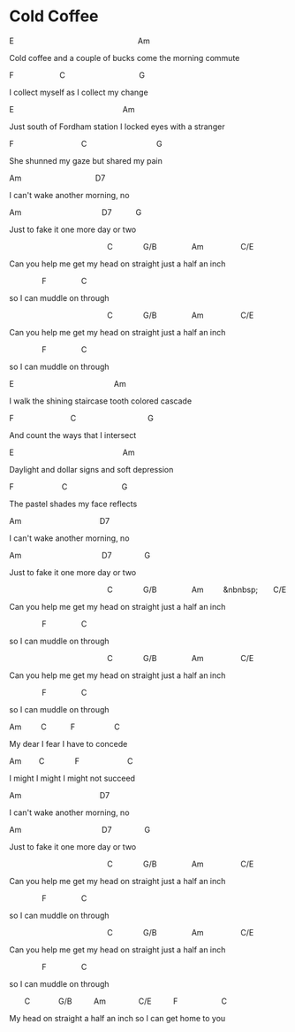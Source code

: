 # Cold Coffee

<p class="c0"><span class="c1">E &nbsp; &nbsp; &nbsp; &nbsp; &nbsp; &nbsp; &nbsp; &nbsp; &nbsp; &nbsp; &nbsp; &nbsp; &nbsp; &nbsp; &nbsp; &nbsp; &nbsp; &nbsp; &nbsp; &nbsp; &nbsp; &nbsp; &nbsp; &nbsp; &nbsp; &nbsp; &nbsp; &nbsp; Am</span></p><p class="c4"><span class="c1">Cold coffee and a couple of bucks come the morning commute</span></p><p class="c4"><span class="c1">F &nbsp; &nbsp; &nbsp; &nbsp; &nbsp; &nbsp; &nbsp; &nbsp; &nbsp; &nbsp; C &nbsp; &nbsp; &nbsp; &nbsp; &nbsp; &nbsp; &nbsp; &nbsp; &nbsp; &nbsp; &nbsp; &nbsp; &nbsp; &nbsp; &nbsp; &nbsp; &nbsp;G</span></p><p class="c4"><span class="c1">I collect myself as I collect my change</span></p><p class="c4"><span class="c1">E &nbsp; &nbsp; &nbsp; &nbsp; &nbsp; &nbsp; &nbsp; &nbsp; &nbsp; &nbsp; &nbsp; &nbsp; &nbsp; &nbsp; &nbsp; &nbsp; &nbsp; &nbsp; &nbsp; &nbsp; &nbsp; &nbsp; &nbsp; &nbsp; &nbsp;Am</span></p><p class="c4"><span class="c1">Just south of Fordham station I locked eyes with a stranger</span></p><p class="c4"><span class="c1">F &nbsp; &nbsp; &nbsp; &nbsp; &nbsp; &nbsp; &nbsp; &nbsp; &nbsp; &nbsp; &nbsp; &nbsp; &nbsp; &nbsp; &nbsp; C &nbsp; &nbsp; &nbsp; &nbsp; &nbsp; &nbsp; &nbsp; &nbsp; &nbsp; &nbsp; &nbsp; &nbsp; &nbsp; &nbsp; &nbsp; &nbsp;G</span></p><p class="c4"><span class="c1">She shunned my gaze but shared my pain</span></p><p class="c4"><span class="c1">Am &nbsp; &nbsp; &nbsp; &nbsp; &nbsp; &nbsp; &nbsp; &nbsp; &nbsp; &nbsp; &nbsp; &nbsp; &nbsp; &nbsp; &nbsp; &nbsp; &nbsp;D7</span></p><p class="c4"><span class="c1">I can&#39;t wake another morning, no</span></p><p class="c4"><span class="c1">Am &nbsp; &nbsp; &nbsp; &nbsp; &nbsp; &nbsp; &nbsp; &nbsp; &nbsp; &nbsp; &nbsp; &nbsp; &nbsp; &nbsp; &nbsp; &nbsp; &nbsp; &nbsp; D7 &nbsp; &nbsp; &nbsp; &nbsp; &nbsp; G</span></p><p class="c4"><span class="c1">Just to fake it one more day or two</span></p><p class="c4"><span class="c1">&nbsp; &nbsp; &nbsp; &nbsp; &nbsp; &nbsp; &nbsp; &nbsp; &nbsp; &nbsp; &nbsp; &nbsp; &nbsp; &nbsp; &nbsp; &nbsp; &nbsp; &nbsp; &nbsp; &nbsp; &nbsp; &nbsp; &nbsp;C &nbsp; &nbsp; &nbsp; &nbsp; &nbsp; &nbsp; &nbsp;G/B &nbsp; &nbsp; &nbsp; &nbsp; &nbsp; &nbsp; &nbsp; &nbsp;Am &nbsp; &nbsp; &nbsp; &nbsp; &nbsp; &nbsp; &nbsp; &nbsp; C/E </span></p><p class="c4"><span class="c1">Can you help me get my head on straight just a half an inch</span></p><p class="c4"><span class="c1">&nbsp; &nbsp; &nbsp; &nbsp; &nbsp; &nbsp; &nbsp; &nbsp;F &nbsp; &nbsp; &nbsp; &nbsp; &nbsp; &nbsp; &nbsp; &nbsp;C</span></p><p class="c4"><span class="c1">so I can muddle on through</span></p><p class="c4"><span class="c1">&nbsp; &nbsp; &nbsp; &nbsp; &nbsp; &nbsp; &nbsp; &nbsp; &nbsp; &nbsp; &nbsp; &nbsp; &nbsp; &nbsp; &nbsp; &nbsp; &nbsp; &nbsp; &nbsp; &nbsp; &nbsp; &nbsp; &nbsp;C &nbsp; &nbsp; &nbsp; &nbsp; &nbsp; &nbsp; &nbsp;G/B &nbsp; &nbsp; &nbsp; &nbsp; &nbsp; &nbsp; &nbsp; &nbsp;Am &nbsp; &nbsp; &nbsp; &nbsp; &nbsp; &nbsp; &nbsp; &nbsp; C/E </span></p><p class="c4"><span class="c1">Can you help me get my head on straight just a half an inch</span></p><p class="c4"><span class="c1">&nbsp; &nbsp; &nbsp; &nbsp; &nbsp; &nbsp; &nbsp; &nbsp;F &nbsp; &nbsp; &nbsp; &nbsp; &nbsp; &nbsp; &nbsp; &nbsp;C</span></p><p class="c4"><span class="c1">so I can muddle on through</span></p><p class="c4 c3"><span class="c1"></span></p><p class="c4 c3"><span class="c1"></span></p><p class="c4"><span class="c1">E &nbsp; &nbsp; &nbsp; &nbsp; &nbsp; &nbsp; &nbsp; &nbsp; &nbsp; &nbsp; &nbsp; &nbsp; &nbsp; &nbsp; &nbsp; &nbsp; &nbsp; &nbsp; &nbsp; &nbsp; &nbsp; &nbsp; &nbsp;Am</span></p><p class="c4"><span class="c1">I walk the shining staircase tooth colored cascade</span></p><p class="c4"><span class="c1">F &nbsp; &nbsp; &nbsp; &nbsp; &nbsp; &nbsp; &nbsp; &nbsp; &nbsp; &nbsp; &nbsp; &nbsp; &nbsp;C &nbsp; &nbsp; &nbsp; &nbsp; &nbsp; &nbsp; &nbsp; &nbsp; &nbsp; &nbsp; &nbsp; &nbsp; &nbsp; &nbsp; &nbsp; &nbsp; G</span></p><p class="c4"><span class="c1">And count the ways that I intersect</span></p><p class="c4"><span class="c1">E &nbsp; &nbsp; &nbsp; &nbsp; &nbsp; &nbsp; &nbsp; &nbsp; &nbsp; &nbsp; &nbsp; &nbsp; &nbsp; &nbsp; &nbsp; &nbsp; &nbsp; &nbsp; &nbsp; &nbsp; &nbsp; &nbsp; &nbsp; &nbsp; &nbsp;Am</span></p><p class="c4"><span class="c1">Daylight and dollar signs and soft depression</span></p><p class="c4"><span class="c1">F &nbsp; &nbsp; &nbsp; &nbsp; &nbsp; &nbsp; &nbsp; &nbsp; &nbsp; &nbsp; &nbsp;C &nbsp; &nbsp; &nbsp; &nbsp; &nbsp; &nbsp; &nbsp; &nbsp; &nbsp; &nbsp; &nbsp; &nbsp; G</span></p><p class="c4"><span class="c1">The pastel shades my face reflects</span></p><p class="c4"><span class="c1">Am &nbsp; &nbsp; &nbsp; &nbsp; &nbsp; &nbsp; &nbsp; &nbsp; &nbsp; &nbsp; &nbsp; &nbsp; &nbsp; &nbsp; &nbsp; &nbsp; &nbsp; &nbsp;D7</span></p><p class="c4"><span class="c1">I can&#39;t wake another morning, no</span></p><p class="c4"><span class="c1">Am &nbsp; &nbsp; &nbsp; &nbsp; &nbsp; &nbsp; &nbsp; &nbsp; &nbsp; &nbsp; &nbsp; &nbsp; &nbsp; &nbsp; &nbsp; &nbsp; &nbsp; &nbsp; D7 &nbsp; &nbsp; &nbsp; &nbsp; &nbsp; &nbsp; &nbsp; G</span></p><p class="c4"><span class="c1">Just to fake it one more day or two</span></p><p class="c4"><span class="c1">&nbsp; &nbsp; &nbsp; &nbsp; &nbsp; &nbsp; &nbsp; &nbsp; &nbsp; &nbsp; &nbsp; &nbsp; &nbsp; &nbsp; &nbsp; &nbsp; &nbsp; &nbsp; &nbsp; &nbsp; &nbsp; &nbsp; &nbsp;C &nbsp; &nbsp; &nbsp; &nbsp; &nbsp; &nbsp; &nbsp;G/B &nbsp; &nbsp; &nbsp; &nbsp; &nbsp; &nbsp; &nbsp; &nbsp;Am &nbsp; &nbsp; &nbsp; &nbsp; &nbnbsp; &nbsp; &nbsp; &nbsp; C/E </span></p><p class="c4"><span class="c1">Can you help me get my head on straight just a half an inch</span></p><p class="c4"><span class="c1">&nbsp; &nbsp; &nbsp; &nbsp; &nbsp; &nbsp; &nbsp; &nbsp;F &nbsp; &nbsp; &nbsp; &nbsp; &nbsp; &nbsp; &nbsp; &nbsp;C</span></p><p class="c4"><span class="c1">so I can muddle on through</span></p><p class="c4"><span class="c1">&nbsp; &nbsp; &nbsp; &nbsp; &nbsp; &nbsp; &nbsp; &nbsp; &nbsp; &nbsp; &nbsp; &nbsp; &nbsp; &nbsp; &nbsp; &nbsp; &nbsp; &nbsp; &nbsp; &nbsp; &nbsp; &nbsp; &nbsp;C &nbsp; &nbsp; &nbsp; &nbsp; &nbsp; &nbsp; &nbsp;G/B &nbsp; &nbsp; &nbsp; &nbsp; &nbsp; &nbsp; &nbsp; &nbsp;Am &nbsp; &nbsp; &nbsp; &nbsp; &nbsp; &nbsp; &nbsp; &nbsp; C/E </span></p><p class="c4"><span class="c1">Can you help me get my head on straight just a half an inch</span></p><p class="c4"><span class="c1">&nbsp; &nbsp; &nbsp; &nbsp; &nbsp; &nbsp; &nbsp; &nbsp;F &nbsp; &nbsp; &nbsp; &nbsp; &nbsp; &nbsp; &nbsp; &nbsp;C</span></p><p class="c4"><span class="c1">so I can muddle on through</span></p><p class="c4"><span class="c1">Am &nbsp; &nbsp; &nbsp; &nbsp; C &nbsp; &nbsp; &nbsp; &nbsp; &nbsp; F &nbsp; &nbsp; &nbsp; &nbsp; &nbsp; &nbsp; &nbsp; &nbsp; &nbsp;C &nbsp; </span></p><p class="c4"><span class="c1">My dear I fear I have to concede</span></p><p class="c4"><span class="c1">Am &nbsp; &nbsp; &nbsp; &nbsp;C &nbsp; &nbsp; &nbsp; &nbsp; &nbsp; &nbsp; &nbsp;F &nbsp; &nbsp; &nbsp; &nbsp; &nbsp; &nbsp; &nbsp; &nbsp; &nbsp; &nbsp; &nbsp;C</span></p><p class="c4"><span class="c1">I might I might I might not succeed</span></p><p class="c4"><span class="c1">Am &nbsp; &nbsp; &nbsp; &nbsp; &nbsp; &nbsp; &nbsp; &nbsp; &nbsp; &nbsp; &nbsp; &nbsp; &nbsp; &nbsp; &nbsp; &nbsp; &nbsp; &nbsp;D7</span></p><p class="c4"><span class="c1">I can&#39;t wake another morning, no</span></p><p class="c4"><span class="c1">Am &nbsp; &nbsp; &nbsp; &nbsp; &nbsp; &nbsp; &nbsp; &nbsp; &nbsp; &nbsp; &nbsp; &nbsp; &nbsp; &nbsp; &nbsp; &nbsp; &nbsp; &nbsp; D7 &nbsp; &nbsp; &nbsp; &nbsp; &nbsp; &nbsp; &nbsp; G</span></p><p class="c4"><span class="c1">Just to fake it one more day or two</span></p><p class="c4"><span class="c1">&nbsp; &nbsp; &nbsp; &nbsp; &nbsp; &nbsp; &nbsp; &nbsp; &nbsp; &nbsp; &nbsp; &nbsp; &nbsp; &nbsp; &nbsp; &nbsp; &nbsp; &nbsp; &nbsp; &nbsp; &nbsp; &nbsp; &nbsp;C &nbsp; &nbsp; &nbsp; &nbsp; &nbsp; &nbsp; &nbsp;G/B &nbsp; &nbsp; &nbsp; &nbsp; &nbsp; &nbsp; &nbsp; &nbsp;Am &nbsp; &nbsp; &nbsp; &nbsp; &nbsp; &nbsp; &nbsp; &nbsp; C/E </span></p><p class="c4"><span class="c1">Can you help me get my head on straight just a half an inch</span></p><p class="c4"><span class="c1">&nbsp; &nbsp; &nbsp; &nbsp; &nbsp; &nbsp; &nbsp; &nbsp;F &nbsp; &nbsp; &nbsp; &nbsp; &nbsp; &nbsp; &nbsp; &nbsp;C</span></p><p class="c4"><span class="c1">so I can muddle on through</span></p><p class="c4 c3"><span class="c1"></span></p><p class="c4"><span class="c1">&nbsp; &nbsp; &nbsp; &nbsp; &nbsp; &nbsp; &nbsp; &nbsp; &nbsp; &nbsp; &nbsp; &nbsp; &nbsp; &nbsp; &nbsp; &nbsp; &nbsp; &nbsp; &nbsp; &nbsp; &nbsp; &nbsp; &nbsp;C &nbsp; &nbsp; &nbsp; &nbsp; &nbsp; &nbsp; &nbsp;G/B &nbsp; &nbsp; &nbsp; &nbsp; &nbsp; &nbsp; &nbsp; &nbsp;Am &nbsp; &nbsp; &nbsp; &nbsp; &nbsp; &nbsp; &nbsp; &nbsp; C/E </span></p><p class="c4"><span class="c1">Can you help me get my head on straight just a half an inch</span></p><p class="c4"><span class="c1">&nbsp; &nbsp; &nbsp; &nbsp; &nbsp; &nbsp; &nbsp; &nbsp;F &nbsp; &nbsp; &nbsp; &nbsp; &nbsp; &nbsp; &nbsp; &nbsp;C</span></p><p class="c4"><span class="c1">so I can muddle on through</span></p><p class="c4"><span class="c1">&nbsp; &nbsp; &nbsp; &nbsp;C &nbsp; &nbsp; &nbsp; &nbsp; &nbsp; &nbsp; G/B &nbsp; &nbsp; &nbsp; &nbsp; &nbsp;Am &nbsp; &nbsp; &nbsp; &nbsp; &nbsp; &nbsp; &nbsp; C/E &nbsp; &nbsp; &nbsp; &nbsp; &nbsp;F &nbsp; &nbsp; &nbsp; &nbsp; &nbsp; &nbsp; &nbsp; &nbsp; &nbsp; &nbsp;C</span></p><p class="c4"><span class="c1">My head on straight a half an inch so I can get home to you</span></p><p class="c0 c3"><span class="c7"></span></p>
